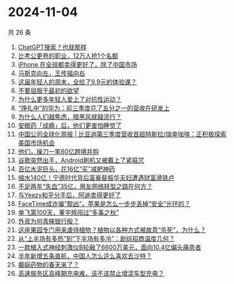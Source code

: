 # 2024-11-04

共 26 条

<!-- BEGIN 36KR -->
<!-- 最后更新时间 2024-11-04 04:14:59 +0800 -->
1. [ChatGPT搜索？也就那样](https://36kr.com/p/3018929703658759)
1. [比考公更卷的职业，12万人抢1个名额](https://36kr.com/p/3019087404967431)
1. [iPhone 在全球都卖得更好了，除了中国市场](https://36kr.com/p/3019076895548937)
1. [马斯克向左，王传福向右](https://36kr.com/p/3018526952711688)
1. [这届年轻人的周末，全给了9.9元的体验课？](https://36kr.com/p/3019129069876101)
1. [不要屈服于最初的欲望](https://36kr.com/p/3010700281373959)
1. [为什么更多年轻人爱上了对抗性运动？](https://36kr.com/p/3017909369153033)
1. [“挣扎中”的华为：前三季度花了五分之一的营收在研发上](https://36kr.com/p/3018968349779203)
1. [为什么人们越焦虑，暗黑风就越流行？](https://36kr.com/p/3017630962492929)
1. [安眠药「成瘾」后，他们更害怕睡觉了](https://36kr.com/p/3017623963575815)
1. [中国公司全球化周报 | 比亚迪第三季度营收首超特斯拉/瑞幸咖啡：正积极探索美国市场机会](https://36kr.com/p/3017633543022080)
1. [他们，操刀一笔60亿跨境并购](https://36kr.com/p/3015828898931968)
1. [谷歌突然出手，Android刷机又被戴上了紧箍咒](https://36kr.com/p/3019075121686024)
1. [百亿水泥巨头，花16亿“买”减肥神药](https://36kr.com/p/3019161529624065)
1. [缩水140亿！宁德时代背后富豪裴振华夫妇遭遇财富滑铁卢](https://36kr.com/p/3018017670984584)
1. [不足两年“失血”35亿，用友网络转型之路在何方？](https://36kr.com/p/3017918298875136)
1. [与Yeezy和平分手后，阿迪卖得更好了](https://36kr.com/p/3016359471068036)
1. [FaceTime成诈骗“帮凶”，苹果是怎么一步步丢掉“安全”光环的？](https://36kr.com/p/3019115237778690)
1. [单飞第100天，董宇辉闯过“多事之秋”](https://36kr.com/p/3019388381311876)
1. [外资为何青睐银行股？](https://36kr.com/p/3017773791077640)
1. [这座果园专门用来虐待植物？植物以各种方式被故意“杀死”，为什么？](https://36kr.com/p/3019815172285960)
1. [从“上半场有多热”到“下半场有多冷”：剧综招商温度几何？](https://36kr.com/p/3017790083278083)
1. [一款植入式神经刺激仪B轮融了6600万美元，面向10.4亿偏头痛患者](https://36kr.com/p/3019906532271367)
1. [半年新增五条直航，中国人怎么这么喜欢去沙特？](https://36kr.com/p/3017817035859207)
1. [癫痫药物的春天来了？](https://36kr.com/p/3019198279820550)
1. [高速服务区高峰期充电难，该不该禁止增混车型充电？](https://36kr.com/p/3019935322514691)
<!-- END 36KR -->